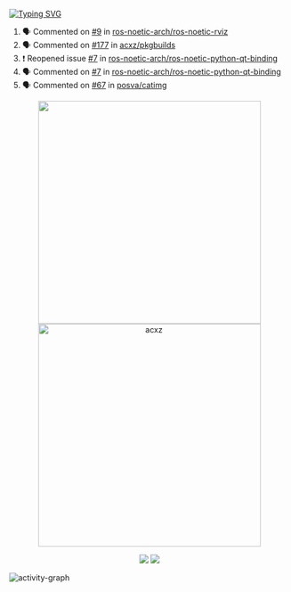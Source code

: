 [![Typing SVG](https://readme-typing-svg.herokuapp.com?size=16&color=AFFFA3&multiline=true&height=75&lines=contributing+to+robotics%2Faerospace%2Fml%2Fgpu+software;packaging+it+for+archlinux;ricer)](https://git.io/typing-svg)

<!--START_SECTION:activity-->
1. 🗣 Commented on [#9](https://github.com/ros-noetic-arch/ros-noetic-rviz/issues/9) in [ros-noetic-arch/ros-noetic-rviz](https://github.com/ros-noetic-arch/ros-noetic-rviz)
2. 🗣 Commented on [#177](https://github.com/acxz/pkgbuilds/issues/177) in [acxz/pkgbuilds](https://github.com/acxz/pkgbuilds)
3. ❗️ Reopened issue [#7](https://github.com/ros-noetic-arch/ros-noetic-python-qt-binding/issues/7) in [ros-noetic-arch/ros-noetic-python-qt-binding](https://github.com/ros-noetic-arch/ros-noetic-python-qt-binding)
4. 🗣 Commented on [#7](https://github.com/ros-noetic-arch/ros-noetic-python-qt-binding/issues/7) in [ros-noetic-arch/ros-noetic-python-qt-binding](https://github.com/ros-noetic-arch/ros-noetic-python-qt-binding)
5. 🗣 Commented on [#67](https://github.com/posva/catimg/issues/67) in [posva/catimg](https://github.com/posva/catimg)
<!--END_SECTION:activity-->

<p align="center">
  <img width="400em" src=https://github-readme-stats.vercel.app/api?username=acxz&include_all_commits=true&show_icons=true />
  <img width="400em" src="https://github-readme-streak-stats.herokuapp.com/?user=acxz&" alt="acxz" />
</p>

<p align="center">
  <img src=https://github-readme-stats.vercel.app/api/top-langs/?username=acxz&layout=compact />
  <img src=https://github-profile-trophy.vercel.app/?username=acxz&row=2&column=4 />
</p>

![activity-graph](https://activity-graph.herokuapp.com/graph?username=acxz&theme=aqua)
